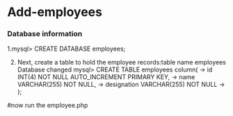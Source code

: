 # Add-employees
### Database information

1.mysql> CREATE DATABASE employees;

2. Next, create a table to hold the employee records:table name employees
Database changed
mysql> CREATE TABLE employees  column(
-> id INT(4) NOT NULL AUTO_INCREMENT PRIMARY KEY,
-> name VARCHAR(255) NOT NULL,
-> designation VARCHAR(255) NOT NULL
-> );

#now run the employee.php
